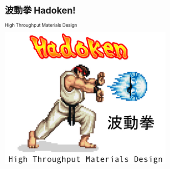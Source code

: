 ﻿# 波動拳 Hadoken!

High Throughput Materials Design

![Hadoken!](/Resources/Logo.jpg?raw=true "Hadoken!")